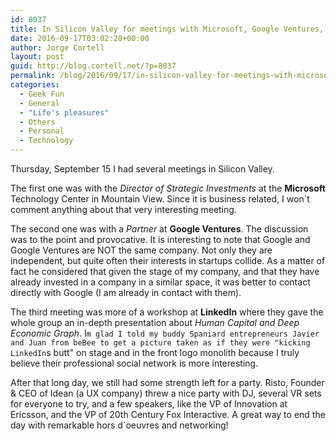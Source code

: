 ```yaml
---
id: 8037
title: In Silicon Valley for meetings with Microsoft, Google Ventures, LinkedIn, and party at Idean
date: 2016-09-17T03:02:28+00:00
author: Jorge Cortell
layout: post
guid: http://blog.cortell.net/?p=8037
permalink: /blog/2016/09/17/in-silicon-valley-for-meetings-with-microsoft-google-ventures-linkedin-and-party-at-idean/
categories:
  - Geek Fun
  - General
  - "Life's pleasures"
  - Others
  - Personal
  - Technology
---
```

Thursday, September 15 I had several meetings in Silicon Valley.

The first one was with the _Director of Strategic Investments_ at the **Microsoft** Technology Center in Mountain View. Since it is business related, I won`t comment anything about that very interesting meeting.

The second one was with a _Partner_ at **Google Ventures**. The discussion was to the point and provocative. It is interesting to note that Google and Google Ventures are NOT the same company. Not only they are independent, but quite often their interests in startups collide. As a matter of fact he considered that given the stage of my company, and that they have already invested in a company in a similar space, it was better to contact directly with Google (I am already in contact with them).

The third meeting was more of a workshop at **LinkedIn** where they gave the whole group an in-depth presentation about _Human Capital and Deep Economic Graph_. I`m glad I told my buddy Spaniard entrepreneurs Javier and Juan from beBee to get a picture taken as if they were "kicking LinkedIn`s butt" on stage and in the front logo monolith because I truly believe their professional social network is more interesting.

After that long day, we still had some strength left for a party. Risto, Founder & CEO of Idean (a UX company) threw a nice party with DJ, several VR sets for everyone to try, and a few speakers, like the VP of Innovation at Ericsson, and the VP of 20th Century Fox Interactive. A great way to end the day with remarkable hors d`oeuvres and networking!